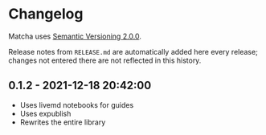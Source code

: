 # Changelog

Matcha uses [Semantic Versioning 2.0.0](https://semver.org/).

Release notes from `RELEASE.md` are automatically added here every release;
changes not entered there are not reflected in this history.

<!-- %% CHANGELOG_ENTRIES %% -->

## 0.1.2 - 2021-12-18 20:42:00

- Uses livemd notebooks for guides
- Uses expublish
- Rewrites the entire library

